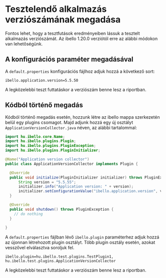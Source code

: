 # **Tesztelendő alkalmazás verziószámának megadása**

Fontos lehet, hogy a tesztfutások eredményeiben lássuk a tesztelt alkalmazás verziószámát. Az ibello 1.20.0 verziótól erre az alábbi módokon van lehetőségünk.

## A konfigurációs paraméter megadásával

A `default.properties` konfigurációs fájlhoz adjuk hozzá a következő sort:

`ibello.application.version=5.5.50`

A legközelebbi teszt futtatáskor a verziószám benne lesz a riportban. 

## Kódból történő megadás

Kódból történő megadás esetén, hozzunk létre az ibello mappa szerkezetén belül egy plugins csomagot. Majd adjunk hozzá egy új osztályt  `ApplicationVersionCollector.java` néven, az alábbi tartalommal:

```java
import hu.ibello.core.Name;
import hu.ibello.plugins.Plugin;
import hu.ibello.plugins.PluginException;
import hu.ibello.plugins.PluginInitializer;

@Name("Application version collector")
public class ApplicationVersionCollector implements Plugin {

  @Override
  public void initialize(PluginInitializer initializer) throws PluginException {
      String version = "5.5.55";
      initializer.info("Application version: " + version);
      initializer.setConfigurationValue("ibello.application.version", version);
  }

  @Override
  public void shutdown() throws PluginException {
    // do nothing
  }
    
}
```

A `default.properties` fájlban lévő `ibello.plugin` paraméterhez adjuk hozzá az újonnan létrehozott plugin osztályt. Több plugin osztály esetén, azokat vesszővel elválasztva soroljuk fel.

`ibello.plugin=hu.ibello.test.plugins.TestPlugin1, hu.ibello.test.plugins.ApplicationVersionCollector`

A legközelebbi teszt futtatáskor a verziószám benne lesz a riportban. 
